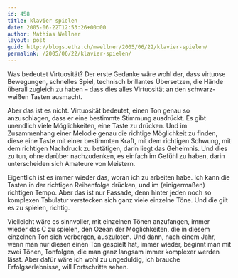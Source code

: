 ```yaml
---
id: 458
title: klavier spielen
date: 2005-06-22T12:53:26+00:00
author: Mathias Wellner
layout: post
guid: http://blogs.ethz.ch/mwellner/2005/06/22/klavier-spielen/
permalink: /2005/06/22/klavier-spielen/
---
```

Was bedeutet Virtuosität? Der erste Gedanke wäre wohl der, dass virtuose Bewegungen, schnelles Spiel, technisch brillantes Übersetzen, die Hände überall zugleich zu haben &#8211; dass dies alles Virtuosität an den schwarz-weißen Tasten ausmacht. 

Aber das ist es nicht. Virtuosität bedeutet, einen Ton genau so anzuschlagen, dass er eine bestimmte Stimmung ausdrückt. Es gibt unendlich viele Möglichkeiten, eine Taste zu drücken. Und im Zusammenhang einer Melodie genau die richtige Möglichkeit zu finden, diese eine Taste mit einer bestimmten Kraft, mit dem richtigen Schwung, mit dem richtigen Nachdruck zu betätigen, darin liegt das Geheimnis. Und dies zu tun, ohne darüber nachzudenken, es einfach im Gefühl zu haben, darin unterscheiden sich Amateure von Meistern. 

Eigentlich ist es immer wieder das, woran ich zu arbeiten habe. Ich kann die Tasten in der richtigen Reihenfolge drücken, und im (einigermaßen) richtigen Tempo. Aber das ist nur Fassade, denn hinter jeden noch so komplexen Tabulatur verstecken sich ganz viele einzelne Töne. Und die gilt es zu spielen, richtig. 

Vielleicht wäre es sinnvoller, mit einzelnen Tönen anzufangen, immer wieder das C zu spielen, den Ozean der Möglichkeiten, die in diesem einzelnen Ton sich verbergen, auszuloten. Und dann, nach einem Jahr, wenn man nur diesen einen Ton gespielt hat, immer wieder, beginnt man mit zwei Tönen, Tonfolgen, die man ganz langsam immer komplexer werden lässt. Aber dafür wäre ich wohl zu ungeduldig, ich brauche Erfolgserlebnisse, will Fortschritte sehen.